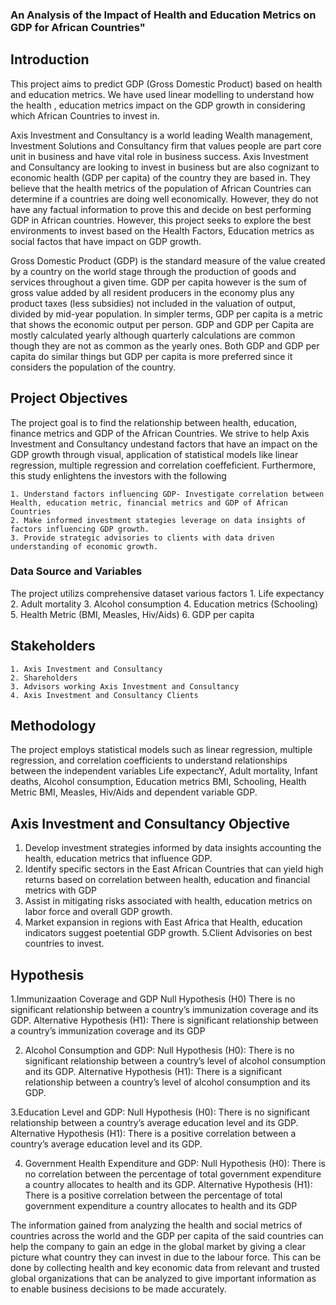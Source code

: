 ###  An Analysis of the Impact of Health and Education Metrics on GDP for African Countries"


## Introduction
This project aims to predict GDP (Gross Domestic Product) based on health and education metrics. We have used linear modelling to understand how the health , education metrics impact on the GDP growth in considering which African Countries to invest in.

Axis Investment and Consultancy is a world leading Wealth management, Investment Solutions and Consultancy firm that values people are part core unit in business and have vital role in business success. Axis Investment and Consultancy are looking to invest in  business but are also cognizant to economic health (GDP per capita) of the country they are based in. They believe that the health metrics of the population of African Countries can determine if a countries are doing well economically. However, they do not have any factual  information to prove this and decide on best performing GDP in African countries. However, this project seeks to explore the best environments to invest based on the Health Factors, Education metrics as social factos that have impact on GDP growth.

Gross Domestic Product (GDP) is the standard measure of the value created by a country on the world stage through the production of goods and services throughout a given time. GDP per capita however is the sum of gross value added by all resident producers in the economy plus any product taxes (less subsidies) not included in the valuation of output, divided by mid-year population. In simpler terms, GDP per capita is a metric that shows the economic output per person. GDP and GDP per Capita are mostly calculated yearly although quarterly calculations are common though they are not as common as the yearly ones. Both GDP and GDP per capita do similar things but GDP per capita is more preferred since it considers the population of the country.

## Project Objectives

The project goal is to find the relationship between health, education, finance metrics and GDP of the African Countries. We strive to help Axis Investment and Consultancy undestand factors that have an impact on the GDP growth through visual, application of statistical models like linear regression, multiple regression and correlation coeffeficient. Furthermore, this study enlightens the investors with the following

    1. Understand factors influencing GDP- Investigate correlation between Health, education metric, financial metrics and GDP of African Countries
    2. Make informed investment stategies leverage on data insights of factors influencing GDP growth.
    3. Provide strategic advisories to clients with data driven understanding of economic growth.

### Data Source and Variables
The project utilizs comprehensive dataset various factors
    1. Life expectancy
    2. Adult mortality
    3. Alcohol consumption
    4. Education metrics (Schooling)
    5. Health Metric (BMI, Measles, Hiv/Aids)
    6. GDP per capita

## Stakeholders
    1. Axis Investment and Consultancy
    2. Shareholders
    3. Advisors working Axis Investment and Consultancy
    4. Axis Investment and Consultancy Clients

## Methodology
The project employs statistical models such as linear regression, multiple regression, and correlation coefficients to understand relationships between the independent variables Life expectancY, Adult mortality, Infant deaths, Alcohol consumption, Education metrics BMI, Schooling, Health Metric BMI, Measles, Hiv/Aids and dependent variable GDP.

## Axis Investment and Consultancy Objective
1. Develop investment strategies informed by data insights accounting the health, education metrics that influence GDP.
2. Identify specific sectors in the East African Countries that can yield high returns based on correlation between health, education and financial metrics with GDP
3. Assist in mitigating risks associated with health, education metrics on labor force and overall GDP growth.
4. Market expansion in regions with East Africa that Health, education indicators suggest poetential GDP growth.
5.Client Advisories on best countries to invest.

## Hypothesis
1.Immunizaation Coverage and GDP
Null Hypothesis (H0)
There is no significant relationship  between a country’s immunization coverage and its GDP.
Alternative Hypothesis (H1): There is significant relationship between a country’s immunization coverage and its GDP

2. Alcohol Consumption and GDP:
Null Hypothesis (H0): There is no significant relationship between a country’s level of alcohol consumption and its GDP.
Alternative Hypothesis (H1): There is a significant relationship  between a country’s level of alcohol consumption and its GDP.

3.Education Level and GDP:
Null Hypothesis (H0): There is no significant  relationship between a country’s average education level and its GDP.
Alternative Hypothesis (H1): There is a positive correlation between a country’s average education level and its GDP.

4. Government Health Expenditure and GDP:
Null Hypothesis (H0): There is no correlation between the percentage of total government expenditure a country allocates to health and its GDP.
Alternative Hypothesis (H1): There is a positive correlation between the percentage of total government expenditure a country allocates to health and its GDP


The information gained from analyzing the health and social metrics of countries across the world and the GDP per capita of the said countries can help the company to gain an edge in the global market by giving a clear picture what country they can invest in due to the labour force. 
This can be done by collecting health and key economic data from relevant and trusted global organizations that can be analyzed to give important information as to enable business decisions to be made accurately.
